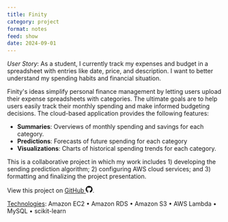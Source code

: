 ```yaml
---
title: Finity
category: project
format: notes
feed: show
date: 2024-09-01
---
```


*User Story*: As a student, I currently track my expenses and budget in a spreadsheet with entries like date, price, and description. I want to better understand my spending habits and financial situation.

Finity's ideas simplify personal finance management by letting users upload their expense spreadsheets with categories. The ultimate goals are to help users easily track their monthly spending and make informed budgeting decisions. The cloud-based application provides the following features:

- **Summaries**: Overviews of monthly spending and savings for each category.
- **Predictions**: Forecasts of future spending for each category
- **Visualizations**: Charts of historical spending trends for each category.

This is a collaborative project in which my work includes 1) developing the sending prediction algorithm; 2) configuring AWS cloud services; and 3) formatting and finalizing the project presentation.

View this project on [GitHub <img src="../../assets/img/github-icon.svg" alt="drawing" width="16"/>](https://github.com/yhouyang02/personal-finance-management).

<!-- 
TODO: 
1. Upload project status and images (Dec 2024)
 -->

<u>Technologies</u>: Amazon EC2 • Amazon RDS • Amazon S3 • AWS Lambda • MySQL • scikit-learn
